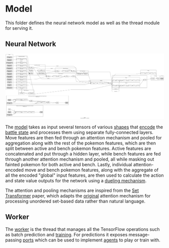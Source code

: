 # Model

This folder defines the neural network model as well as the thread module for
serving it.

## Neural Network

[![Model Diagram](model.png)](model.png)

The [model](model.ts) takes as input several tensors of various
[shapes](shapes.ts) that [encode](../psbot/handlers/battle/ai/encoder/) the
[battle state](../psbot/handlers/battle/state/) and processes them using
separate fully-connected layers. Move features are then fed through an attention
mechanism and pooled for aggregation along with the rest of the pokemon
features, which are then split between active and bench pokemon features. Active
features are concatenated and put through a hidden layer, while bench features
are fed through another attention mechanism and pooled, all while masking out
fainted pokemon for both active and bench. Lastly, individual attention-encoded
move and bench pokemon features, along with the aggregate of all the encoded
"global" input features, are then used to calculate the action and state value
outputs for the network using a
[dueling mechanism](https://arxiv.org/abs/1511.06581).

The attention and pooling mechanisms are inspired from the
[Set Transformer](https://arxiv.org/abs/1810.00825) paper, which adapts the
[original](https://arxiv.org/abs/1706.03762) attention mechanism for processing
unordered set-based data rather than natural language.

## Worker

The [worker](worker/ModelWorker.ts) is the thread that manages all the
TensorFlow operations such as batch prediction and [training](../train/). For
predictions it exposes message-passing [ports](port/ModelPort.ts) which can be
used to implement [agents](../psbot/handlers/battle/agent/BattleAgent.ts) to
play or train with.
